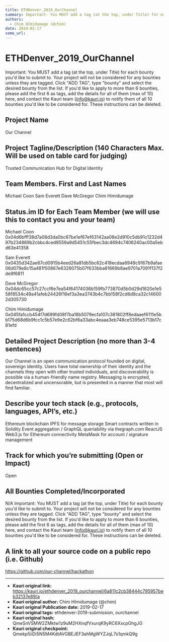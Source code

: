 ```yaml
---
title: ETHDenver_2019_OurChannel
summary: Important- You MUST add a tag (at the top, under Title) for each bounty youd like to submit to. Your project will not be considered for any bounties unless they are tagged. Click ADD TAG, type bounty and select the desired bounty from the list. If youd like to apply to more than 6 bounties, please add the first 6 as tags, add the details for all of them (max of 10) here, and contact the Kauri team (info@kauri.io) to notify them of all 10 bounties youd like to be considered for. These instruction
authors:
  - Chim HImidumage (@chim)
date: 2019-02-17
some_url: 
---
```


# ETHDenver_2019_OurChannel



Important: You MUST add a tag (at the top, under Title) for each bounty you'd like to submit to. Your project will not be considered for any bounties unless they are tagged. Click "ADD TAG", type  "bounty" and select the desired bounty from the list. If you'd like to apply to more than 6 bounties, please add the first 6 as tags, add the details for all of them (max of 10) here, and contact the Kauri team (info@kauri.io) to notify them of all 10 bounties you'd like to be considered for. These instructions can be deleted.

## Project Name
Our Channel

## Project Tagline/Description (140 Characters Max. Will be used on table card for judging)
Trusted Communication Hub for Digital Identity

## Team Members. First and Last Names
Michael Coon
Sam Everett
Dave McGregor
Chim Himidumage
## Status.im ID for Each Team Member (we will use this to contact you and your team)

Michael Coon
0x04d6bfff38d7a08d3da0bc67be1ef67ef63142aa08e2d910c5db91c1232d497b234869b2cbbc4ced8559a9d5451c55fbec3dc4694c7406240ac00a5ebd63e41358

Sam Everett
0x0435d342ae67cd0915b4eed26a81db5bc62c418ecdaa6949c9167b9afae06d079e8c15a481f50867e6326075b07f633bba81669b8ae9701a7091f137f2de9f6811

Dave McGregor
0x04dc65cc57c27ccf6e7ea54f64174036b159fb773870d5b0d29d1620e1e558f8534c49a41afeb24426f16ef3a3ea3743b4c7bb158f2cd6d8ca32c146002d305730

Chim Himidumage
0x045fa1ccb454f7d699fd08f7ba18b5079ecfa107c381802ff8edaaef6111e5bb175d68d6b9fcc1c5b57e9e2c62bf6a33abc4eaaa3eb748ce5395e5713b17c81efd



## Detailed Project Description (no more than 3-4 sentences)
Our Channel is an open communication protocol founded on digital, sovereign identity. Users have total ownership of their identity and the channels they open with other trusted individuals, and discoverability is possible via a human-friendly name registry. Messaging is encrypted, decentralized and uncensorable, but is presented in a manner that most will find familiar.

## Describe your tech stack (e.g., protocols, languages, API’s, etc.)
Ethereum blockchain
IPFS for message storage
Smart contracts written in Solidity
Event aggregation / GraphQL queriability via thegraph.com 
ReactJS
Web3.js for Ethereum connectivity
MetaMask for account / signature management


## Track for which you’re submitting (Open or Impact)
Open

## All Bounties Completed/Incorporated
N/A
Important: You MUST add a tag (at the top, under Title) for each bounty you'd like to submit to. Your project will not be considered for any bounties unless they are tagged. Click "ADD TAG", type  "bounty" and select the desired bounty from the list. If you'd like to apply to more than 6 bounties, please add the first 6 as tags, add the details for all of them (max of 10) here, and contact the Kauri team (info@kauri.io) to notify them of all 10 bounties you'd like to be considered for. These instructions can be deleted.

## A link to all your source code on a public repo (i.e. Github)
https://github.com/our-channel/hackathon






---

- **Kauri original link:** https://kauri.io/ethdenver_2019_ourchannel/6a811c2cb38444c795957beb32137e89/a
- **Kauri original author:** Chim HImidumage (@chim)
- **Kauri original Publication date:** 2019-02-17
- **Kauri original tags:** ethdenver-2019-submission, ourchannel
- **Kauri original hash:** QmeSnVSMW2ZMktw1z9uM2HXnqfVxurqK9yRC6XxcpGhgJG
- **Kauri original checkpoint:** Qmekp5iiDi5N5M4KdtAVGBEJEF3ahMgWYZJqL7s1qmkQ9g



